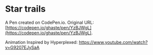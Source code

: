 # Star trails

A Pen created on CodePen.io. Original URL: [https://codepen.io/ghaste/pen/YzBJWgL](https://codepen.io/ghaste/pen/YzBJWgL).

Animation Inspired by Hyperplexed: https://www.youtube.com/watch?v=G9207EJySaA